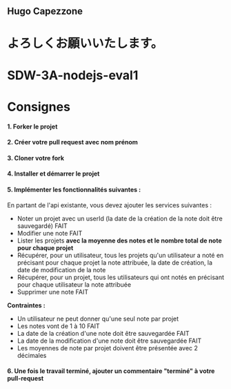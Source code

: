 ## Hugo Capezzone

# よろしくお願いいたします。

# SDW-3A-nodejs-eval1

# Consignes

#### 1. Forker le projet

#### 2. Créer votre pull request avec nom prénom

#### 3. Cloner votre fork

#### 4. Installer et démarrer le projet

#### 5. Implémenter les fonctionnalités suivantes :

En partant de l'api existante, vous devez ajouter les services suivantes :

* Noter un projet avec un userId (la date de la création de la note doit être sauvegardé) FAIT
* Modifier une note FAIT 
* Lister les projets **avec la moyenne des notes et le nombre total de note pour chaque projet**  
* Récupérer, pour un utilisateur, tous les projets qu'un utilisateur a noté en précisant pour chaque projet la note attribuée, la date de création, la date de modification de la note
* Récupérer, pour un projet, tous les utilisateurs qui ont notés en précisant pour chaque utilisateur la note attribuée
* Supprimer une note FAIT 

**Contraintes :**

* Un utilisateur ne peut donner qu'une seul note par projet 
* Les notes vont de 1 à 10 FAIT
* La date de la création d'une note doit être sauvegardée FAIT
* La date de la modification d'une note doit être sauvegardée FAIT
* Les moyennes de note par projet doivent être présentée avec 2 décimales 

#### 6. Une fois le travail terminé, ajouter un commentaire "terminé" à  votre pull-request
